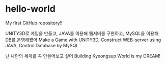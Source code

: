 # hello-world
My first GitHub repository!!

UNITY3D로 게임을 만들고, JAVA를 이용해 웹서버를 구현하고, MySQL을 이용해 DB를 운영해봤어
Make a Game with UNITY3D, Construct WEB-server using JAVA, Control Database by MySQL 

난 나만의 세계를 꼭 만들어보고 싶어
Building Kyeongsup World is my DREAM!
